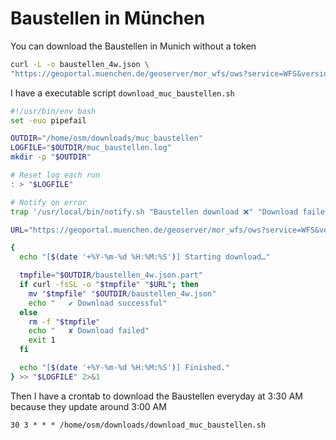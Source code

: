 # Baustellen in München

You can download the Baustellen in Munich without a token

```bash
curl -L -o baustellen_4w.json \
"https://geoportal.muenchen.de/geoserver/mor_wfs/ows?service=WFS&version=1.1.0&request=GetFeature&typeName=mor_wfs:baustellen_4_weeks_opendata&outputFormat=application/json"
```

I have a executable script `download_muc_baustellen.sh` 

```bash
#!/usr/bin/env bash
set -euo pipefail

OUTDIR="/home/osm/downloads/muc_baustellen"
LOGFILE="$OUTDIR/muc_baustellen.log"
mkdir -p "$OUTDIR"

# Reset log each run
: > "$LOGFILE"

# Notify on error
trap '/usr/local/bin/notify.sh "Baustellen download ❌" "Download failed. Check $LOGFILE."' ERR

URL="https://geoportal.muenchen.de/geoserver/mor_wfs/ows?service=WFS&version=1.1.0&request=GetFeature&typeName=mor_wfs:baustellen_4_weeks_opendata&outputFormat=application/json"

{
  echo "[$(date '+%Y-%m-%d %H:%M:%S')] Starting download…"

  tmpfile="$OUTDIR/baustellen_4w.json.part"
  if curl -fsSL -o "$tmpfile" "$URL"; then
    mv "$tmpfile" "$OUTDIR/baustellen_4w.json"
    echo "   ✔ Download successful"
  else
    rm -f "$tmpfile"
    echo "   ✘ Download failed"
    exit 1
  fi

  echo "[$(date '+%Y-%m-%d %H:%M:%S')] Finished."
} >> "$LOGFILE" 2>&1
```

Then I have a crontab to download the Baustellen everyday at 3:30 AM because they update around 3:00 AM 
```
30 3 * * * /home/osm/downloads/download_muc_baustellen.sh
```
